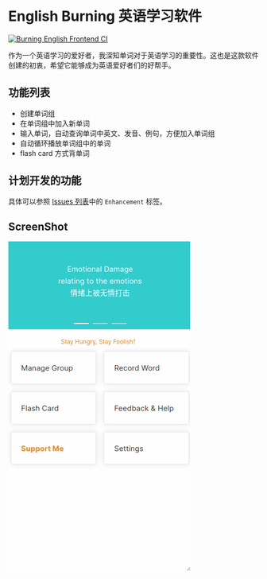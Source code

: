 # English Burning 英语学习软件
[![Burning English Frontend CI](https://github.com/tolerious/English-Burning-Frontend/actions/workflows/node.js.yml/badge.svg?branch=master)](https://github.com/tolerious/English-Burning-Frontend/actions/workflows/node.js.yml)

作为一个英语学习的爱好者，我深知单词对于英语学习的重要性。这也是这款软件创建的初衷，希望它能够成为英语爱好者们的好帮手。

## 功能列表

- 创建单词组
- 在单词组中加入新单词
- 输入单词，自动查询单词中英文、发音、例句，方便加入单词组
- 自动循环播放单词组中的单词
- flash card 方式背单词

## 计划开发的功能

具体可以参照 [Issues 列表](https://github.com/tolerious/English-Burning-Frontend/labels/enhancement)中的 `Enhancement` 标签。



## ScreenShot


![Alt text](Animation.gif)
